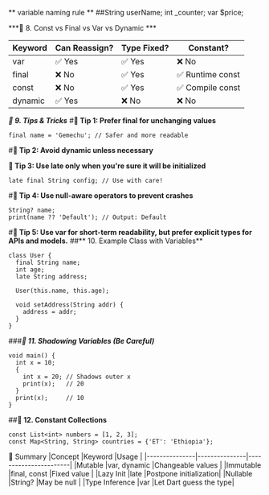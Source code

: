 ** variable naming rule **
##String userName;
int _counter;
var $price;

***🔹 8. Const vs Final vs Var vs Dynamic ***

|Keyword | Can Reassign? | Type Fixed?|Constant?           |
|--------|---------------|------------|--------------------|
|var     | ✅ Yes       |✅ Yes      |❌ No               |
|final   | ❌ No        |✅ Yes      |✅ Runtime const
|const   | ❌ No        |✅ Yes      |✅ Compile const
|dynamic | ✅ Yes	   |❌ No	   |❌ No

***🔹 9. Tips & Tricks***
#**🎯 Tip 1: Prefer final for unchanging values**
```
final name = 'Gemechu'; // Safer and more readable
```
#**🎯 Tip 2: Avoid dynamic unless necessary**

**🎯 Tip 3: Use late only when you're sure it will be initialized**
```
late final String config; // Use with care!
```
#**🎯 Tip 4: Use null-aware operators to prevent crashes**
```
String? name;
print(name ?? 'Default'); // Output: Default
```

#**🎯 Tip 5: Use var for short-term readability, but prefer explicit types for APIs and models.**
##** 10. Example Class with Variables**
```
class User {
  final String name;
  int age;
  late String address;

  User(this.name, this.age);

  void setAddress(String addr) {
    address = addr;
  }
}
```
###***🔹 11. Shadowing Variables (Be Careful)***
```
void main() {
  int x = 10;
  {
    int x = 20; // Shadows outer x
    print(x);   // 20
  }
  print(x);     // 10
}
````
##**🔹 12. Constant Collections**
```
const List<int> numbers = [1, 2, 3];
const Map<String, String> countries = {'ET': 'Ethiopia'};
```
🧠 Summary
|Concept        |Keyword	    |Usage                  |
|---------------|---------------|-----------------------|
|Mutable	    |var, dynamic	|Changeable values      |
|Immutable	    |final, const	|Fixed value            |
|Lazy Init	    |late	        |Postpone initialization|
|Nullable	    |String?	    |May be null            |
|Type Inference	|var	        |Let Dart guess the type|

